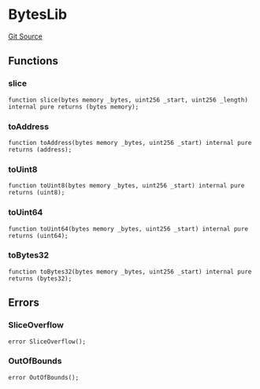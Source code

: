 # BytesLib
[Git Source](https://github.com/manifoldfinance/mevETH/blob/744c86166044c40a1c176b100f17322ace7974b4/src/util/BytesLib.sol)


## Functions
### slice


```solidity
function slice(bytes memory _bytes, uint256 _start, uint256 _length) internal pure returns (bytes memory);
```

### toAddress


```solidity
function toAddress(bytes memory _bytes, uint256 _start) internal pure returns (address);
```

### toUint8


```solidity
function toUint8(bytes memory _bytes, uint256 _start) internal pure returns (uint8);
```

### toUint64


```solidity
function toUint64(bytes memory _bytes, uint256 _start) internal pure returns (uint64);
```

### toBytes32


```solidity
function toBytes32(bytes memory _bytes, uint256 _start) internal pure returns (bytes32);
```

## Errors
### SliceOverflow

```solidity
error SliceOverflow();
```

### OutOfBounds

```solidity
error OutOfBounds();
```

